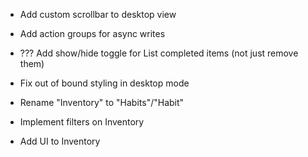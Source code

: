 - Add custom scrollbar to desktop view
- Add action groups for async writes
- ??? Add show/hide toggle for List completed items (not just remove them)
- Fix out of bound styling in desktop mode

- Rename "Inventory" to "Habits"/"Habit"
- Implement filters on Inventory
- Add UI to Inventory